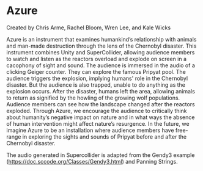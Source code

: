 # Azure

Created by Chris Arme, Rachel Bloom, Wren Lee, and Kale Wicks

Azure is an instrument that examines humankind’s relationship with animals and man-made destruction through the lens of the Chernobyl disaster. This instrument combines Unity and SuperCollider, allowing audience members to watch and listen as the reactors overload and explode on screen in a cacophony of sight and sound. The audience is immersed in the audio of a clicking Geiger counter. They can explore the famous Pripyat pool. The audience triggers the explosion, implying humans' role in the Chernobyl disaster. But the audience is also trapped, unable to do anything as the explosion occurs. After the disaster, humans left the area, allowing animals to return as signified by the howling of the growing wolf populations. Audience members can see how the landscape changed after the reactors exploded. 
Through Azure, we encourage the audience to critically think about humanity’s negative impact on nature and in what ways the absence of human intervention might affect nature’s resurgence.
In the future, we imagine Azure to be an installation where audience members have free-range in exploring the sights and sounds of Pripyat before and after the Chernobyl disaster.

The audio generated in Supercollider is adapted from the Gendy3 example (https://doc.sccode.org/Classes/Gendy3.html) and Panning Strings. 
